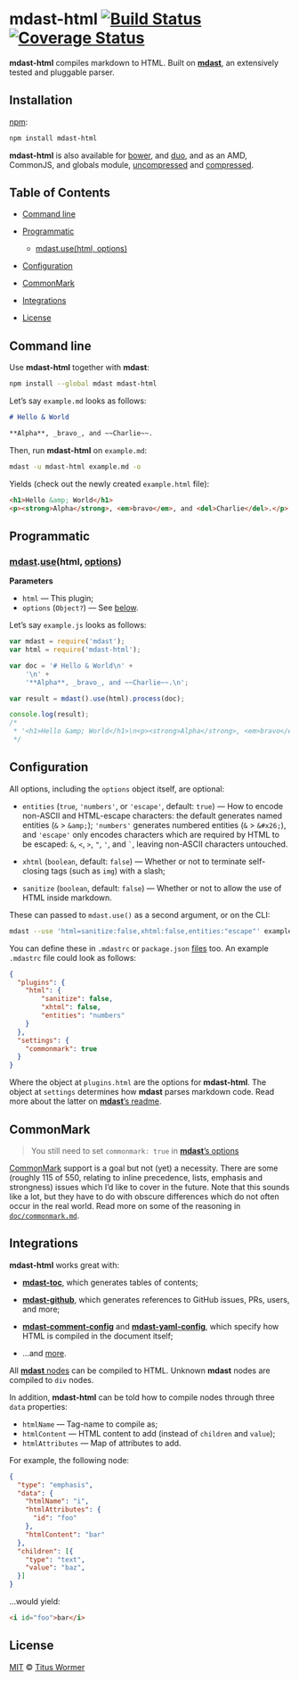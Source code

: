 # mdast-html [![Build Status](https://img.shields.io/travis/wooorm/mdast-html.svg)](https://travis-ci.org/wooorm/mdast-html) [![Coverage Status](https://img.shields.io/codecov/c/github/wooorm/mdast-html.svg)](https://codecov.io/github/wooorm/mdast-html)

**mdast-html** compiles markdown to HTML.  Built on [**mdast**](https://github.com/wooorm/mdast),
an extensively tested and pluggable parser.

## Installation

[npm](https://docs.npmjs.com/cli/install):

```bash
npm install mdast-html
```

**mdast-html** is also available for [bower](http://bower.io/#install-packages),
and [duo](http://duojs.org/#getting-started), and as an AMD, CommonJS, and
globals module, [uncompressed](mdast-html.js) and [compressed](mdast-html.min.js).

## Table of Contents

*   [Command line](#command-line)

*   [Programmatic](#programmatic)

    *   [mdast.use(html, options)](#mdastusehtml-options)

*   [Configuration](#configuration)

*   [CommonMark](#commonmark)

*   [Integrations](#integrations)

*   [License](#license)

## Command line

Use **mdast-html** together with **mdast**:

```bash
npm install --global mdast mdast-html
```

Let’s say `example.md` looks as follows:

```md
# Hello & World

**Alpha**, _bravo_, and ~~Charlie~~.
```

Then, run **mdast-html** on `example.md`:

```bash
mdast -u mdast-html example.md -o
```

Yields (check out the newly created `example.html` file):

```html
<h1>Hello &amp; World</h1>
<p><strong>Alpha</strong>, <em>bravo</em>, and <del>Charlie</del>.</p>
```

## Programmatic

### [mdast](https://github.com/wooorm/mdast#api).[use](https://github.com/wooorm/mdast#mdastuseplugin-options)(html, [options](#configuration))

**Parameters**

*   `html` — This plugin;
*   `options` (`Object?`) — See [below](#configuration).

Let’s say `example.js` looks as follows:

```js
var mdast = require('mdast');
var html = require('mdast-html');

var doc = '# Hello & World\n' +
    '\n' +
    '**Alpha**, _bravo_, and ~~Charlie~~.\n';

var result = mdast().use(html).process(doc);

console.log(result);
/*
 * '<h1>Hello &amp; World</h1>\n<p><strong>Alpha</strong>, <em>bravo</em>, and <del>Charlie</del>.</p>'
 */
```

## Configuration

All options, including the `options` object itself, are optional:

*   `entities` (`true`, `'numbers'`, or `'escape'`, default: `true`)
    — How to encode non-ASCII and HTML-escape characters: the default
    generates named entities (`&` > `&amp;`); `'numbers'` generates
    numbered entities (`&` > `&#x26;`), and `'escape'` only encodes
    characters which are required by HTML to be escaped: `&`, `<`, `>`,
    `"`, `'`, and `` ` ``, leaving non-ASCII characters untouched.

*   `xhtml` (`boolean`, default: `false`)
    — Whether or not to terminate self-closing tags (such as `img`) with a
    slash;

*   `sanitize` (`boolean`, default: `false`)
    — Whether or not to allow the use of HTML inside markdown.

These can passed to `mdast.use()` as a second argument, or on the CLI:

```bash
mdast --use 'html=sanitize:false,xhtml:false,entities:"escape"' example.md
```

You can define these in `.mdastrc` or `package.json` [files](https://github.com/wooorm/mdast/blob/master/doc/mdastrc.5.md)
too. An example `.mdastrc` file could look as follows:

```json
{
  "plugins": {
    "html": {
        "sanitize": false,
        "xhtml": false,
        "entities": "numbers"
    }
  },
  "settings": {
    "commonmark": true
  }
}
```

Where the object at `plugins.html` are the options for **mdast-html**.
The object at `settings` determines how **mdast** parses markdown code.
Read more about the latter on [**mdast**’s readme](https://github.com/wooorm/mdast#mdastprocessvalue-options-done).

## CommonMark

> You still need to set `commonmark: true` in
> [**mdast**’s options](https://github.com/wooorm/mdast#mdastprocessvalue-options-done)

[CommonMark](http://commonmark.org) support is a goal but not (yet) a
necessity. There are some (roughly 115 of 550, relating to inline
precedence, lists, emphasis and strongness) issues which I’d like
to cover in the future. Note that this sounds like a lot, but they
have to do with obscure differences which do not often occur in the
real world. Read more on some of the reasoning in
[`doc/commonmark.md`](doc/commonmark.md).

## Integrations

**mdast-html** works great with:

*   [**mdast-toc**](https://github.com/wooorm/mdast-toc), which generates
    tables of contents;

*   [**mdast-github**](https://github.com/wooorm/mdast-github), which generates
    references to GitHub issues, PRs, users, and more;

*   [**mdast-comment-config**](https://github.com/wooorm/mdast-comment-config)
    and [**mdast-yaml-config**](https://github.com/wooorm/mdast-yaml-config),
    which specify how HTML is compiled in the document itself;

*   ...and [more](https://github.com/wooorm/mdast/blob/master/doc/plugins.md#list-of-plugins).

All [**mdast** nodes](https://github.com/wooorm/mdast/blob/master/doc/mdastnode.7.md)
can be compiled to HTML. Unknown **mdast** nodes are compiled to `div` nodes.

In addition, **mdast-html** can be told how to compile nodes through three
`data` properties:

*   `htmlName` — Tag-name to compile as;
*   `htmlContent` — HTML content to add (instead of `children` and `value`);
*   `htmlAttributes` — Map of attributes to add.

For example, the following node:

```json
{
  "type": "emphasis",
  "data": {
    "htmlName": "i",
    "htmlAttributes": {
      "id": "foo"
    },
    "htmlContent": "bar"
  },
  "children": [{
    "type": "text",
    "value": "baz",
  }]
}
```

...would yield:

```markdown
<i id="foo">bar</i>
```

## License

[MIT](LICENSE) © [Titus Wormer](http://wooorm.com)
